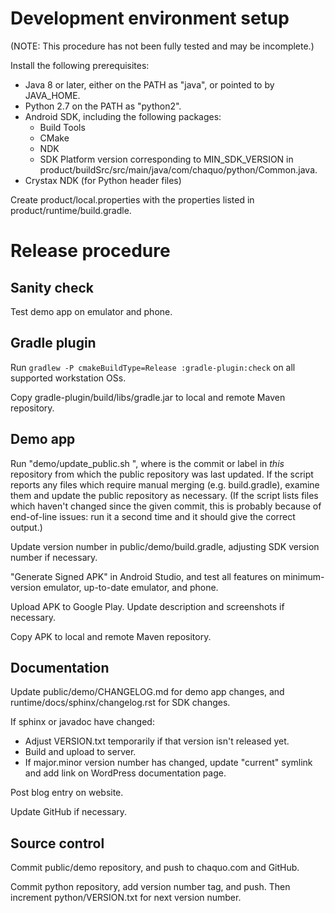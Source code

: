# Development environment setup

(NOTE: This procedure has not been fully tested and may be incomplete.)

Install the following prerequisites:

* Java 8 or later, either on the PATH as "java", or pointed to by JAVA_HOME.
* Python 2.7 on the PATH as "python2".
* Android SDK, including the following packages:
   * Build Tools
   * CMake
   * NDK
   * SDK Platform version corresponding to MIN_SDK_VERSION in
     product/buildSrc/src/main/java/com/chaquo/python/Common.java.
* Crystax NDK (for Python header files)

Create product/local.properties with the properties listed in product/runtime/build.gradle.


# Release procedure

## Sanity check

Test demo app on emulator and phone.


## Gradle plugin

Run `gradlew -P cmakeBuildType=Release :gradle-plugin:check` on all supported workstation OSs.

Copy gradle-plugin/build/libs/gradle.jar to local and remote Maven repository.


## Demo app

Run "demo/update_public.sh <since-commit>", where <since-commit> is the commit or label in
*this* repository from which the public repository was last updated. If the script reports any
files which require manual merging (e.g. build.gradle), examine them and update the public
repository as necessary. (If the script lists files which haven't changed since the given
commit, this is probably because of end-of-line issues: run it a second time and it should give
the correct output.)

Update version number in public/demo/build.gradle, adjusting SDK version number if necessary.

"Generate Signed APK" in Android Studio, and test all features on minimum-version emulator,
up-to-date emulator, and phone.

Upload APK to Google Play. Update description and screenshots if necessary.

Copy APK to local and remote Maven repository.


## Documentation

Update public/demo/CHANGELOG.md for demo app changes, and runtime/docs/sphinx/changelog.rst for
SDK changes.

If sphinx or javadoc have changed:

* Adjust VERSION.txt temporarily if that version isn't released yet.
* Build and upload to server.
* If major.minor version number has changed, update "current" symlink and add link on WordPress
  documentation page.

Post blog entry on website.

Update GitHub if necessary.


## Source control

Commit public/demo repository, and push to chaquo.com and GitHub.

Commit python repository, add version number tag, and push. Then increment
python/VERSION.txt for next version number.
